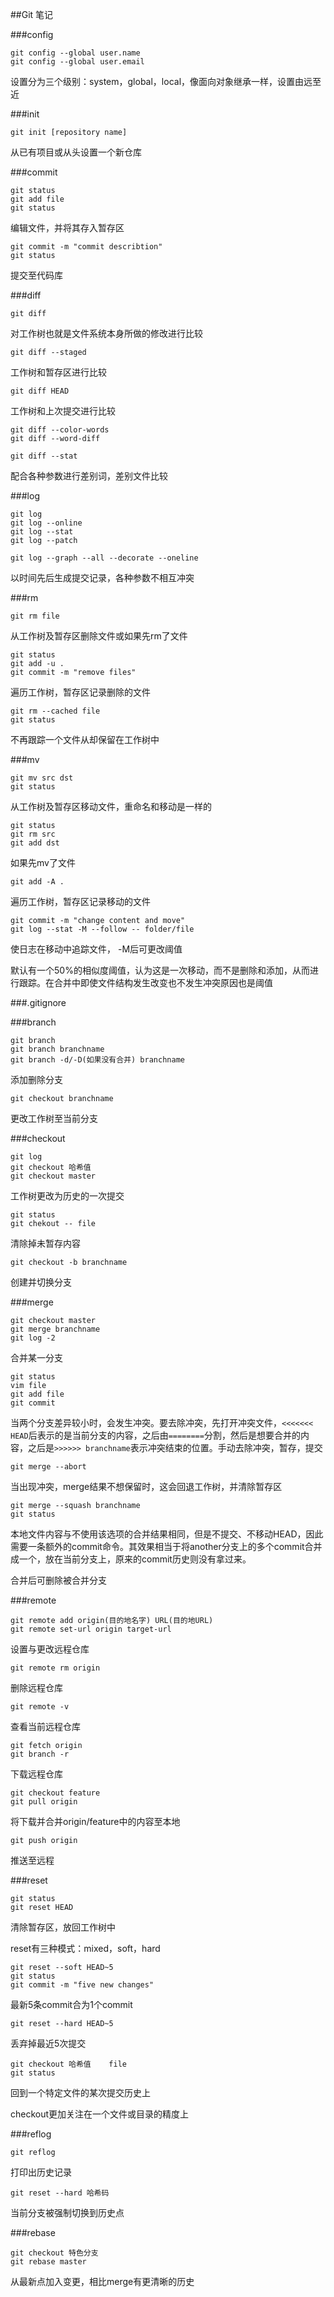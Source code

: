 ##Git 笔记

###config

	git config --global user.name
	git config --global user.email
设置分为三个级别：system，global，local，像面向对象继承一样，设置由远至近

###init

	git init [repository name]
从已有项目或从头设置一个新仓库

###commit

	git status
	git add file
	git status
编辑文件，并将其存入暂存区

	git commit -m "commit describtion"
	git status
提交至代码库

###diff

	git diff
对工作树也就是文件系统本身所做的修改进行比较

	git diff --staged
工作树和暂存区进行比较

	git diff HEAD
工作树和上次提交进行比较

	git diff --color-words
	git diff --word-diff

	git diff --stat
配合各种参数进行差别词，差别文件比较

###log

	git log
	git log --online
	git log --stat
	git log --patch

	git log --graph --all --decorate --oneline
以时间先后生成提交记录，各种参数不相互冲突

###rm

	git rm file
从工作树及暂存区删除文件或如果先rm了文件

	git status
	git add -u .
	git commit -m "remove files"
遍历工作树，暂存区记录删除的文件

	git rm --cached file
	git status 
不再跟踪一个文件从却保留在工作树中
	
###mv

	git mv src dst
	git status
从工作树及暂存区移动文件，重命名和移动是一样的

	git status
	git rm src
	git add dst
如果先mv了文件

	git add -A .
遍历工作树，暂存区记录移动的文件

	git commit -m "change content and move"
	git log --stat -M --follow -- folder/file
使日志在移动中追踪文件， -M后可更改阈值

默认有一个50%的相似度阈值，认为这是一次移动，而不是删除和添加，从而进行跟踪。在合并中即使文件结构发生改变也不发生冲突原因也是阈值

###.gitignore

###branch

	git branch
	git branch branchname
	git branch -d/-D(如果没有合并) branchname
添加删除分支

	git checkout branchname
更改工作树至当前分支

###checkout

	git log
	git checkout 哈希值
	git checkout master
工作树更改为历史的一次提交

	git status
	git chekout -- file
清除掉未暂存内容

	git checkout -b branchname
创建并切换分支 

###merge	

	git checkout master
	git merge branchname
	git log -2
合并某一分支

	git status
	vim file
	git add file
	git commit 
当两个分支差异较小时，会发生冲突。要去除冲突，先打开冲突文件，` <<<<<<< HEAD `后表示的是当前分支的内容，之后由`========`分割，然后是想要合并的内容，之后是`>>>>>> branchname`表示冲突结束的位置。手动去除冲突，暂存，提交

	git merge --abort
当出现冲突，merge结果不想保留时，这会回退工作树，并清除暂存区

	git merge --squash branchname
	git status
本地文件内容与不使用该选项的合并结果相同，但是不提交、不移动HEAD，因此需要一条额外的commit命令。其效果相当于将another分支上的多个commit合并成一个，放在当前分支上，原来的commit历史则没有拿过来。

合并后可删除被合并分支

###remote

	git remote add origin(目的地名字) URL(目的地URL)
	git remote set-url origin target-url
设置与更改远程仓库

	git remote rm origin
删除远程仓库

	git remote -v
查看当前远程仓库

	git fetch origin
	git branch -r
下载远程仓库

	git checkout feature
	git pull origin
将下载并合并origin/feature中的内容至本地

	git push origin
推送至远程

###reset

	git status
	git reset HEAD
清除暂存区，放回工作树中

reset有三种模式：mixed，soft，hard

	git reset --soft HEAD~5
	git status
	git commit -m "five new changes"
最新5条commit合为1个commit

	git reset --hard HEAD~5
丢弃掉最近5次提交

	git checkout 哈希值	file
	git status
回到一个特定文件的某次提交历史上
 
checkout更加关注在一个文件或目录的精度上

###reflog

	git reflog
打印出历史记录

	git reset --hard 哈希码
当前分支被强制切换到历史点

###rebase

	git checkout 特色分支
	git rebase master
从最新点加入变更，相比merge有更清晰的历史
